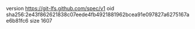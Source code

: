 version https://git-lfs.github.com/spec/v1
oid sha256:2e43f862621838c07eede4fb4921881962bcea91e097827a6275167ae6b81fc6
size 1607
